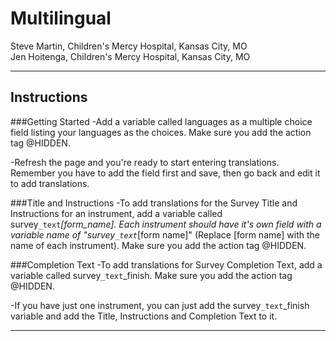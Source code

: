 # Multilingual

Steve Martin, Children's Mercy Hospital, Kansas City, MO<br>
Jen Hoitenga, Children's Mercy Hospital, Kansas City, MO

********************************************************************************
## Instructions

###Getting Started
-Add a variable called languages as a multiple choice field listing your languages as the choices. Make sure you add the action tag @HIDDEN.

-Refresh the page and you're ready to start entering translations. Remember you have to add the field first and save, then go back and edit it to add translations.

###Title and Instructions
-To add translations for the Survey Title and Instructions for an instrument, add a variable called survey`_text`_[form_name]. Each instrument should have it's own field with a variable name of "survey`_text`_[form name]" (Replace [form name] with the name of each instrument). Make sure you add the action tag @HIDDEN.

###Completion Text
-To add translations for Survey Completion Text, add a variable called survey`_text`_finish. Make sure you add the action tag @HIDDEN.

-If you have just one instrument, you can just add the survey`_text`_finish variable and add the Title, Instructions and Completion Text to it.

********************************************************************************